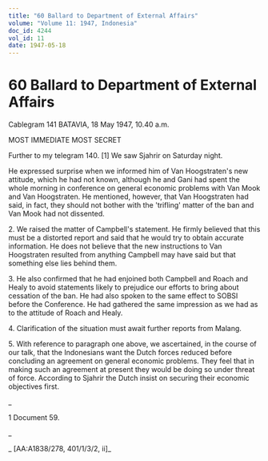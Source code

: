 ```yaml
---
title: "60 Ballard to Department of External Affairs"
volume: "Volume 11: 1947, Indonesia"
doc_id: 4244
vol_id: 11
date: 1947-05-18
---
```


# 60 Ballard to Department of External Affairs

Cablegram 141 BATAVIA, 18 May 1947, 10.40 a.m.

MOST IMMEDIATE MOST SECRET

Further to my telegram 140. [1] We saw Sjahrir on Saturday night.

He expressed surprise when we informed him of Van Hoogstraten's new attitude, which he had not known, although he and Gani had spent the whole morning in conference on general economic problems with Van Mook and Van Hoogstraten. He mentioned, however, that Van Hoogstraten had said, in fact, they should not bother with the 'trifling' matter of the ban and Van Mook had not dissented.

2\. We raised the matter of Campbell's statement. He firmly believed that this must be a distorted report and said that he would try to obtain accurate information. He does not believe that the new instructions to Van Hoogstraten resulted from anything Campbell may have said but that something else lies behind them.

3\. He also confirmed that he had enjoined both Campbell and Roach and Healy to avoid statements likely to prejudice our efforts to bring about cessation of the ban. He had also spoken to the same effect to SOBSI before the Conference. He had gathered the same impression as we had as to the attitude of Roach and Healy.

4\. Clarification of the situation must await further reports from Malang.

5\. With reference to paragraph one above, we ascertained, in the course of our talk, that the Indonesians want the Dutch forces reduced before concluding an agreement on general economic problems. They feel that in making such an agreement at present they would be doing so under threat of force. According to Sjahrir the Dutch insist on securing their economic objectives first.

_

1 Document 59.

_

_ [AA:A1838/278, 401/1/3/2, ii]_
